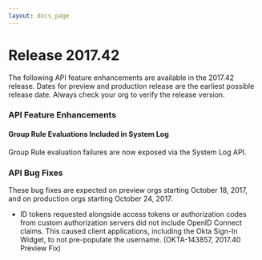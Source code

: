 ```yaml
---
layout: docs_page
---
```


# Release 2017.42

The following API feature enhancements are available in the 2017.42 release.
Dates for preview and production release are the earliest possible release date. Always check your org to verify the release version.

### API Feature Enhancements

#### Group Rule Evaluations Included in System Log

Group Rule evaluation failures are now exposed via the System Log API.

<!-- OKTA-140086 -->

### API Bug Fixes

These bug fixes are expected on preview orgs starting October 18, 2017, and on production orgs starting October 24, 2017.

* ID tokens requested alongside access tokens or authorization codes from custom authorization servers did not include OpenID Connect claims. This caused client applications, including the Okta Sign-In Widget, to not pre-populate the username. (OKTA-143857, 2017.40 Preview Fix)
